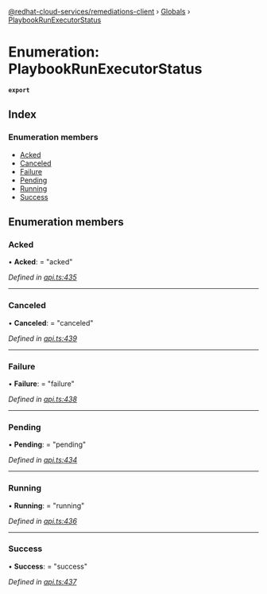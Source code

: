 [@redhat-cloud-services/remediations-client](../README.md) › [Globals](../globals.md) › [PlaybookRunExecutorStatus](playbookrunexecutorstatus.md)

# Enumeration: PlaybookRunExecutorStatus

**`export`** 

## Index

### Enumeration members

* [Acked](playbookrunexecutorstatus.md#acked)
* [Canceled](playbookrunexecutorstatus.md#canceled)
* [Failure](playbookrunexecutorstatus.md#failure)
* [Pending](playbookrunexecutorstatus.md#pending)
* [Running](playbookrunexecutorstatus.md#running)
* [Success](playbookrunexecutorstatus.md#success)

## Enumeration members

###  Acked

• **Acked**: = "acked"

*Defined in [api.ts:435](https://github.com/fhlavac/javascript-clients/blob/master/packages/remediations/api.ts#L435)*

___

###  Canceled

• **Canceled**: = "canceled"

*Defined in [api.ts:439](https://github.com/fhlavac/javascript-clients/blob/master/packages/remediations/api.ts#L439)*

___

###  Failure

• **Failure**: = "failure"

*Defined in [api.ts:438](https://github.com/fhlavac/javascript-clients/blob/master/packages/remediations/api.ts#L438)*

___

###  Pending

• **Pending**: = "pending"

*Defined in [api.ts:434](https://github.com/fhlavac/javascript-clients/blob/master/packages/remediations/api.ts#L434)*

___

###  Running

• **Running**: = "running"

*Defined in [api.ts:436](https://github.com/fhlavac/javascript-clients/blob/master/packages/remediations/api.ts#L436)*

___

###  Success

• **Success**: = "success"

*Defined in [api.ts:437](https://github.com/fhlavac/javascript-clients/blob/master/packages/remediations/api.ts#L437)*
